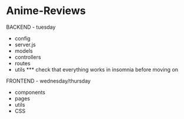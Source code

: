 # Anime-Reviews

BACKEND - tuesday
- config
- server.js
- models
- controllers
- routes
- utils
*** check that everything works in insomnia before moving on

FRONTEND - wednesday/thursday
- components
- pages
- utils
- CSS


